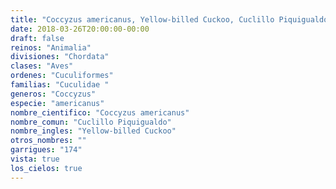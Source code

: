 ```yaml
---
title: "Coccyzus americanus, Yellow-billed Cuckoo, Cuclillo Piquigualdo"
date: 2018-03-26T20:00:00-00:00
draft: false
reinos: "Animalia"
divisiones: "Chordata"
clases: "Aves"
ordenes: "Cuculiformes"
familias: "Cuculidae "
generos: "Coccyzus"
especie: "americanus"
nombre_cientifico: "Coccyzus americanus"
nombre_comun: "Cuclillo Piquigualdo"
nombre_ingles: "Yellow-billed Cuckoo"
otros_nombres: ""
garrigues: "174"
vista: true
los_cielos: true
---
```

